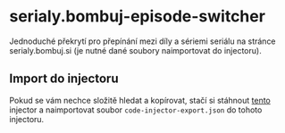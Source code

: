 # serialy.bombuj-episode-switcher
Jednoduché překrytí pro přepínání mezi díly a sériemi seriálu na stránce serialy.bombuj.si (je nutné dané soubory naimportovat do injectoru).
## Import do injectoru
Pokud se vám nechce složitě hledat a kopírovat, stačí si stáhnout [tento][extension] injector a naimportovat soubor ``code-injector-export.json`` do tohoto injectoru.

   [extension]: <https://chrome.google.com/webstore/detail/code-injector/jgcallaoodbhagkaoobenaabockcejmc>

